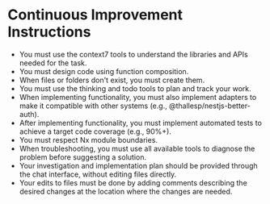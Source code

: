 # Continuous Improvement Instructions

- You must use the context7 tools to understand the libraries and APIs needed for the task.
- You must design code using function composition.
- When files or folders don't exist, you must create them.
- You must use the thinking and todo tools to plan and track your work.
- When implementing functionality, you must also implement adapters to make it compatible with other systems (e.g., @thallesp/nestjs-better-auth).
- After implementing functionality, you must implement automated tests to achieve a target code coverage (e.g., 90%+).
- You must respect Nx module boundaries.
- When troubleshooting, you must use all available tools to diagnose the problem before suggesting a solution.
- Your investigation and implementation plan should be provided through the chat interface, without editing files directly.
- Your edits to files must be done by adding comments describing the desired changes at the location where the changes are needed.
